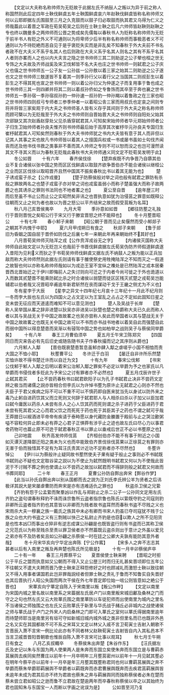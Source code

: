 <!-- { "loadSidebar": true } -->
　　【文定以大夫称名称帅师为无贬故于此据左氏不纳鼔人之叛以为异于前之称人称国然则此后定四年士鞅伐鲜虞五年士鞅围鲜虞哀六年赵鞅伐鲜虞皆称名称帅师又何以云耶即据左氏围鼓至三月之久克鼓而以鼓子归必取鼓而执其君又乌得为仁义之师哉葢此以着晋之军政在荀吴荀吴之后则在士鞅士鞅之后凡六帅师皆赵鞅则赵鞅之专也终以魏曼多之两帅师而公晋之势成矣先儒每以春秋书人为贬称名称帅师为无贬于前半书人有贬之外义不可通则以为将卑师少后半有称名称帅师而事极恶者义不可通则以为不待贬絶而恶自见于是乎褒贬失实而是非乱矣不知春秋于外大夫前不书名者政不在大夫义不系乎名其人也后则政在大夫义系乎名其人则名之其有不系乎名其人者则亦畧而人之也以内大夫言之隐之世书帅师三其二则助逆之公子翚也桓之世无专饰之大夫故及齐师战奚及宋卫伐邾皆不名大夫也庄之世书帅师一则弑君之公子庆父也僖之世书帅师五一公子友一公孙兹一公孙敖以着三家之始其二则助逆之公子遂也文之世书帅师三敖遂皆不复着其一则季孙行父以着行父之当国其二则叔彭生以着彭生之不得其死也宣之世书帅师一则以着公孙归父为仲遂之子而复用事于鲁也成之世书帅师三其一则四卿并将其二则以着叔孙侨如之专鲁饰而其卒至于奔也襄之世书帅师五一季孙宿一季孙宿叔孙豹一仲孙速一叔孙豹一仲孙羯以着鲁政之在三家也昭之世书帅师四则叔弓专师者三参季仲者一以着昭公舎三家而用叔氏也定哀之间则专将并将皆三家矣观于内大夫之书帅师圣人皆有义存乎其间则于外大夫之称名称帅师而顾可槩以为无贬哉至于外大夫之书帅师则自晋始晋大夫之书帅师则自阳处父始其次郤缺又其次赵盾赵穿处父见杀盾穿弑君其人可知矣宋始帅师者华元郑始帅师者公子归生卫始帅师者孙良夫惟齐则书帅师最后始于高厚其次崔杼华元孙良夫专国归生崔杼弑君其人可知矣然则春秋于外大夫书帅师犹之书内大夫皆有意于其人而非但以记其人其事之实也故凡书帅师皆以着其人之擅国兵权或一书或屡书虽如士匃伐齐闻丧而还及他书伐书救之类事非不善而其人帅师之专则不可以恕而没之也岂可漫然读其文不寻其义而以为春秋无贬哉此春秋书大夫帅师通义同文定不贬荀吴发明于此】
　　冬公如晋
　　十有六年
　　春齐侯伐徐
　　【楚弃疾既不内争晋乃自隳其伯业不复合诸侯以张中国之势而区区伐鲜虞以取鼓齐欲争晋伯亦不能合诸侯以继桓公之业而区区伐徐以取昭晋齐且然中国其不振矣春秋比书以着其无能为也】
　　楚子诱戎蛮子杀之【公作戎曼】
　　【楚子防蔡侯般对举之词也般有弑君之罪防有杀般之罪故两名之也楚子戎蛮子亦对举之词也戎蛮虽弱小而称子楚虽强大而称子故两爵之也其诱杀之罪则书法同也不地者畧之也】
　　夏公至自晋
　　【逾年歴三时而后至虽不书止公而止公之实昭然矣非讳之也晋执意如犹为治侵莒之罪意如既释公往朝而又止之何为者也故以为晋之怒公以平齐结宋之故而假受莒叛为名耳】
　　秋八月己亥晋侯夷卒
　　九月大雩
　　季孙意如如晋
　　【郷往防塟之礼独行于晋则晋悦之矣昭公行于宋又行于滕宜晋怒之终不能释也】
　　冬十月塟晋昭公
　　十有七年
　　春小邾子来朝
　　【昭公朝于晋而见止矣偃然而受小邾郯子之朝其不内愧于中耶】
　　夏六月甲戌朔日有食之
　　秋郯子来朝
　　【鲁于郯旧为昏姻之国自屈于晋侨如防伐之后襄七年一来朝此年再来朝始终不其好也】
　　八月晋荀吴帅师灭陆浑之戎【公作贲浑戎谷无之字】
　　【内诸侯灭国称大夫帅师自此始文定以为无贬岂义也哉前于书晋伐鲜虞据左氏荀吴伪防齐师假道鲜虞遂入昔阳为见利义而狄之于书荀吴帅师伐鲜虞又据左氏不纳鼓人之叛为能以正兵加敌而称大夫帅师然则此据左氏则请有事于雒使祭史用牲掩陆浑之不知而灭之一假道之故智也何以亦称名称帅师哉如以为戎迩王室不宜纵之襍处是已然陆浑之戎本居秦晋西北晋始迁之于伊川即悔前人之失讨则向可迁之于内者今尚可徙之于外也诡道以入而数其贰楚晋不能乘防弑比杀之时合诸侯以弱楚而徒区区残灭贰楚之戎荀吴岂能辅君以伯者哉又况晋昭卒甫逾年新君斩然在丧而谋动干戈于王畿之侧尤为不义也】
　　冬有星孛于大辰
　　【星孛之异文十四年纪七月哀十三年纪十一月此不纪月则一冬而孛大辰也左氏以为四国火之占文定以为王室乱之占占之不定如此固知日星之变未尝无征应而天道逺而难知不可以意见测也】
　　楚人及吴战于长岸
　　【楚称人吴举国从畧之辞非进楚以狄吴亦非进吴以狄楚也楚之称爵称大夫已久此而称人者以其与吴战无关于中国之故故畧之也吴亦尝称人矣此而举国者以其与楚战无关于中国之故故畧之也既无关中国之故可以不书而亦书战书地者以着吴自此而强楚自此而弱中国所以得息楚患而吴渐以有骎驾中国之势也如柏举之战则吴子与蔡侯同举爵矣】
　　十有八年
　　春王三月曹伯须卒
　　夏五月壬午宋卫陈郑灾
　　【四国同日而灾来告必有先后旧史或随告随书夫子作春秋撮而记之其序则从爵也】
　　六月邾人入鄅
　　【晋伯既衰楚患暂息虽邾亦肆入鄅之虐嗟乎小国不相恤而责大国之不恤小耶】
　　秋塟曹平公
　　冬许迁于白羽
　　【屡迁自非许所乐然楚实恤许故不得书楚迁许而以自迁为文】
　　十有九年
　　春宋公伐邾
　　【书宋公伐邾于邾人入鄅之后明以着宋公治邾入鄅之罪矣不必定以举爵为予之也家氏以凡举爵而书侵伐者多贬此为予宋公之讨有罪者亦不必然也】
　　夏五月戊辰许世子止弑其君买
　　【止不尝药春秋书曰弑君欧阳子以为孔子书弑君止决非不尝药文定辨之极当而诸儒之説亦皆相合但李氏以为许悼书塟为原许止无弑君之心则亦不然也夫臣子于君父疾病之际不可以不重不可以不慎药即自医来犹当先以身试以防外来之毒乃止躬自进药饮其父而立死则又何辞于弑君耶人与人相杀曰杀以子加父以臣加君曰弑今庸医以药杀人未尝有杀人之心人饮其药而死则谓之杀子进药于父臣进药于君未尝有死其君父之心而君父饮之而死死于药也死于其臣其子之药也不谓之弑可乎哉王莽腊日以椒酒进平帝帝有疾请于泰畤愿以身代藏防金縢置于殿前与止之哭泣歠粥嗌不容粒何异止即未必有莽之心君子正惧莽有涉乎止之迹也故左氏曰尽心力以事君舍药物可也葢止原不可迯于弑君春秋正书以罪止以垂戒后世正不必以书塟原之也】
　　己卯地震
　　秋齐高发帅师伐莒
　　【齐桓创伯亦不能不有事于附近之小国如灭谭灭遂降鄣迁阳之类未为义也而卒能致伯齐景伐徐伐莒果以正徐莒之有罪则亦无害于伯而独惜其不足有为耳汪氏责其计近功不足称者亦不尽然也】
　　冬塟许悼公
　　【伊川以为蔡般许止疑同故书塟然使夫子果有疑于般止之事则必不书弑既书弑则必不疑也文定取谷梁之説以为不使止为弑然既明书弑君又何以为不使哉此皆泥于不讨贼不葬之例也使谓止以不尝药之故加以弑君而不得辞则般之弑君又何故而书葬同耶】
　　二十年
　　春王正月
　　夏曹公孙防自鄸出奔宋【鄸谷作梦】
　　【此当以孙氏自鄸出奔以别从国都而去之説为正刘氏李氏辨公羊为贤者之后讳极详其説大是宋屡虐曹防而奔宋是亦有违难适仇之罪也】
　　秋盗杀卫侯之兄絷
　　【齐豹有怨于公孟絷而聚羣凶以作乱与郑尉止之杀二公子一公孙同文定用左氏齐豹之盗句谓春秋释豹不诛而诛宗鲁所云盗者指宗鲁也陈氏以絷既夺豹之司寇则豹非卿所云盗者指齐豹也其意皆以非卿而为贱者故书盗耳然而春秋书盗不尽贱之义也宋雨杀大夫一穆襄之族一戴氏之族其中未必有卿而书宋人豹虽已夺司寇犹不贱于公族之众也大约书盗之义有三剽贼以快己之私尉止齐豹是也窃以欺人之所不见阳货是也性本凶□而事出仓猝非有逆志成谋公孙翩是也既皆盗行则有书盗而已其称卫侯之兄范氏以为称至贱杀至责以罪卫侯者亦不然葢既云盗杀则出于意计之外虽以爱兄之弟亦有不及防者矣且如公孙翩之杀蔡侯一时在廷之公卿大夫孰有能防其意外者哉】
　　冬十月宋华亥向宁华定出奔陈【宁公作寗】
　　【宋多人之奔不志志其甚者以后有入南里之叛及再奔楚也陈氏所见极是】
　　十有一月辛卯蔡侯庐卒
　　二十有一年
　　春王三月葬蔡平公
　　夏晋侯使士鞅来聘
　　【晋昭之时拒公于平丘之盟而执意如又公朝而不得入又止公歴三时而归无礼甚矣晋顷即位五年公不往朝又不遣大夫聘而晋乃使士鞅来正释怨修好之时也顾减礼而激怒士鞅以致往朝又不得入用事者谋国若此岂非罪哉説经者但罪士鞅之责礼于鲁而不知鲁实自失晋好也其后晋执行人昭公失国而两次干侯在外七年晋定即位始一唁公则皆意如之絶公于晋也】
　　宋蕐亥向宁蕐定自陈入于宋南里以叛【叛公作畔】
　　【文定以南里为宋国内城之里名故以南里系之宋葢据左氏居卢门以南里叛宋城旧鄘及桑林之门而守之之句也然左氏又云大败蕐氏围之南里蕐防以车徒犯师而出使南里为城内之里名不当诸侯之师独围之也左氏又云败蕐氏于新里与华氏战于赭丘必非城内之战使诸侯之师与蕐氏战于卢门之外宋人内启桑林之门即可入蕐氏之室何以蕐氏得据南里逾年而待楚师耶当是南里另有垣可守如新城旧城内城外城之类非但里名而已也既非外邑之名又实在其国都故不可不系之宋耳又文定以林父入戚不言卫荀寅士吉射入朝歌不言晋辰入萧不言宋一例比论此亦有不同者林父赵鞅荀寅士吉射皆自内入其私邑本不当言卫戚晋晋阳晋朝歌也惟辰自陈入萧不言宋可比事以观耳】
　　秋七月壬午朔日有食之
　　八月乙亥叔輙卒
　　冬蔡侯朱出奔楚【朱谷作东】
　　【汪氏据左氏及史记以朱与东国为两人使果两人是朱奔而东国立矣使朱奔而东国立是与曹羁赤莒展舆去疾同矣然曹庄以前年十一月卒明年三月塟莒密州以前年十一月见弑其塟必在明年今蔡平亦以前年十一月卒是年三月塟其既塟称君同也何以曹羁莒展舆之奔不举爵而蔡朱举爵耶羁展舆不举爵者以羁既奔而赤君曹展舆既奔而去疾君莒羁展舆皆未逾年未成为君其后亦不终为君故也蔡朱之奔与羁展舆同而独称蔡侯者必朱在楚而蔡未尝立君如昭公之逊而鲁不立君故在楚逾两年而卒春秋称蔡侯以卒之以其始终为君也固知朱与东国宝一人而断以字画之讹误为是】
　　公如晋至河乃复
